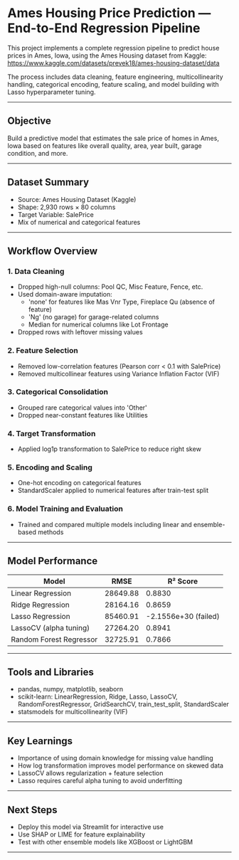 # Ames Housing Price Prediction — End-to-End Regression Pipeline

This project implements a complete regression pipeline to predict house prices in Ames, Iowa, using the Ames Housing dataset from Kaggle:  
https://www.kaggle.com/datasets/prevek18/ames-housing-dataset/data

The process includes data cleaning, feature engineering, multicollinearity handling, categorical encoding, feature scaling, and model building with Lasso hyperparameter tuning.

---

## Objective

Build a predictive model that estimates the sale price of homes in Ames, Iowa based on features like overall quality, area, year built, garage condition, and more.

---

## Dataset Summary

- Source: Ames Housing Dataset (Kaggle)
- Shape: 2,930 rows × 80 columns
- Target Variable: SalePrice
- Mix of numerical and categorical features

---

## Workflow Overview

### 1. Data Cleaning
- Dropped high-null columns: Pool QC, Misc Feature, Fence, etc.
- Used domain-aware imputation:
  - 'none' for features like Mas Vnr Type, Fireplace Qu (absence of feature)
  - 'Ng' (no garage) for garage-related columns
  - Median for numerical columns like Lot Frontage
- Dropped rows with leftover missing values

### 2. Feature Selection
- Removed low-correlation features (Pearson corr < 0.1 with SalePrice)
- Removed multicollinear features using Variance Inflation Factor (VIF)

### 3. Categorical Consolidation
- Grouped rare categorical values into 'Other'
- Dropped near-constant features like Utilities

### 4. Target Transformation
- Applied log1p transformation to SalePrice to reduce right skew

### 5. Encoding and Scaling
- One-hot encoding on categorical features
- StandardScaler applied to numerical features after train-test split

### 6. Model Training and Evaluation
- Trained and compared multiple models including linear and ensemble-based methods

---

## Model Performance

| Model                    | RMSE          | R² Score             |
|--------------------------|---------------|-----------------------|
| Linear Regression        | 28649.88      | 0.8830                |
| Ridge Regression         | 28164.16      | 0.8659                |
| Lasso Regression         | 85460.91      | -2.1556e+30 (failed)  |
| LassoCV (alpha tuning)   | 27264.20      | 0.8941                |
| Random Forest Regressor  | 32725.91      | 0.7866                |

---

## Tools and Libraries

- pandas, numpy, matplotlib, seaborn
- scikit-learn: LinearRegression, Ridge, Lasso, LassoCV, RandomForestRegressor, GridSearchCV, train_test_split, StandardScaler
- statsmodels for multicollinearity (VIF)

---

## Key Learnings

- Importance of using domain knowledge for missing value handling
- How log transformation improves model performance on skewed data
- LassoCV allows regularization + feature selection
- Lasso requires careful alpha tuning to avoid underfitting

---

## Next Steps

- Deploy this model via Streamlit for interactive use
- Use SHAP or LIME for feature explainability
- Test with other ensemble models like XGBoost or LightGBM

---

